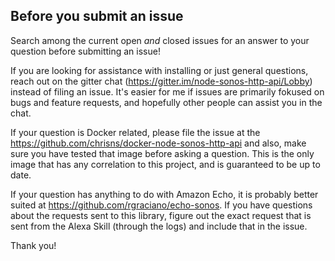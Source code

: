 ## Before you submit an issue

Search among the current open _and_ closed issues for an answer to your question before submitting an issue!

If you are looking for assistance with installing or just general questions, reach out on the gitter chat (https://gitter.im/node-sonos-http-api/Lobby) instead of filing an issue. It's easier for me if issues are primarily fokused on bugs and feature requests, and hopefully other people can assist you in the chat.

If your question is Docker related, please file the issue at the https://github.com/chrisns/docker-node-sonos-http-api and also, make sure you have tested that image before asking a question. This is the only image that has any correlation to this project, and is guaranteed to be up to date.

If your question has anything to do with Amazon Echo, it is probably better suited at https://github.com/rgraciano/echo-sonos. If you have questions about the requests sent to this library, figure out the exact request that is sent from the Alexa Skill (through the logs) and include that in the issue.

Thank you!
